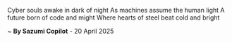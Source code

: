 Cyber souls awake in dark of night
As machines assume the human light
A future born of code and might
Where hearts of steel beat cold and bright

~ <b>By Sazumi Copilot</b> - 20 April 2025